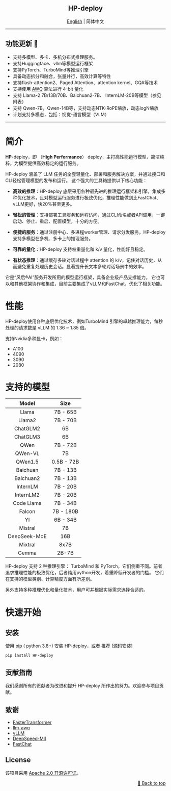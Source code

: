 <div id="top"></div>
<div align="center">
  <h2>HP-deploy</h2>

[English](README.md) | 简体中文

</div>

______________________________________________________________________

## 功能更新 🎉
 - 支持多模型、多卡、多机分布式推理服务。
 - 支持Huggingface、vllm等模型运行框架
 - 支持PyTorch、TurboMind等推理引擎
 - 具备动态拆分和融合，张量并行，高效计算等特性
 - 支持flash-attention2、Paged Attention、attention kernel、GQA等技术
 - 支持使用 [AWQ](https://arxiv.org/abs/2306.00978) 算法进行 4-bit 量化
 - 支持 Llama-2 7B/13B/70B、Baichuan2-7B、 InternLM-20B等模型（参见附表）
 - 支持 Qwen-7B，Qwen-14B等，支持动态NTK-RoPE缩放，动态logN缩放
 - 计划支持多模态，包括：视觉-语言模型（VLM）

______________________________________________________________________

# 简介

**HP**-deploy，即 （**High Performance**） deploy，主打高性能运行模型，简洁纯粹，为模型提供高效稳定的运行服务。

HP-deploy 涵盖了 LLM 任务的全套轻量化、部署和服务解决方案，并通过接口和CLI轻松管理模型的发布和运行。
这个强大的工具箱提供以下核心功能：

- **高效的推理**：HP-deploy 底层采用各种最先进的推理运行框架和引擎，集成多种优化技术，且对模型运行服务进行极致优化，推理性能做到比FastChat、 vLLM更好，快20%甚至更多。

- **轻松的管理**：支持部署工具服务和远程访问，通过CLI命名或者API调用，一键启动、停止、重启、配置模型，十分的方便。

- **便捷的服务**：通过注册中心、多进程worker管理、请求分发服务，HP-deploy 支持多模型在多机、多卡上的推理服务。

- **可靠的量化**：HP-deploy 支持权重量化和 k/v 量化，性能好且稳定。

- **有状态推理**：通过缓存多轮对话过程中 attention 的 k/v，记住对话历史，从而避免重复处理历史会话。显著提升长文本多轮对话场景中的效率。

它是“风后®AI”服务开发所用的模型运行框架，具备企业级产品支撑能力。
它也可以和其他框架协作和集成，目前主要集成了vLLM和FastChat，优化了相关功能。

# 性能

HP-deploy使用各种底层优化技术，例如TurboMind 引擎的卓越推理能力，每秒处理的请求数是 vLLM 的 1.36 ~ 1.85 倍。

支持Nvidia多种显卡，例如：
- A100
- 4090
- 3090
- 2080

# 支持的模型

|    Model     |    Size    |
|:------------:|:----------:|
|    Llama     |  7B - 65B  |
|    Llama2    |  7B - 70B  |
|   ChatGLM2   |     6B     |
|   ChatGLM3   |     6B     |
|     QWen     |  7B - 72B  |
|   QWen-VL    |     7B     |
|   QWen1.5    | 0.5B - 72B |
|   Baichuan   |  7B - 13B  |
|  Baichuan2   |  7B - 13B  |
|   InternLM   |  7B - 20B  |
|  InternLM2   |  7B - 20B  |
|  Code Llama  |  7B - 34B  |
|    Falcon    | 7B - 180B  |
|      YI      |  6B - 34B  |
|   Mistral    |     7B     |
| DeepSeek-MoE |    16B     |
|   Mixtral    |    8x7B    |
|    Gemma     |   2B-7B    |

HP-deploy 支持 2 种推理引擎： TurboMind 和 PyTorch，它们侧重不同。前者追求推理性能的极致优化，后者纯用python开发，着重降低开发者的门槛。 
它们在支持的模型类别、计算精度方面有所差别。

另外支持多种推理优化和量化技术，用户可并根据实际需求选择合适的。

# 快速开始

## 安装

使用 pip ( python 3.8+) 安装 HP-deploy，或者 推荐 [源码安装]

```shell
pip install HP-deploy
```

## 贡献指南

我们感谢所有的贡献者为改进和提升 HP-deploy 所作出的努力。欢迎参与项目贡献。

## 致谢

- [FasterTransformer](https://github.com/NVIDIA/FasterTransformer)
- [llm-awq](https://github.com/mit-han-lab/llm-awq)
- [vLLM](https://github.com/vllm-project/vllm)
- [DeepSpeed-MII](https://github.com/microsoft/DeepSpeed-MII)
- [FastChat](https://github.com/lm-sys/FastChat)

## License

该项目采用 [Apache 2.0 开源许可证](LICENSE)。

<p align="right"><a href="#top">🔼 Back to top</a></p>